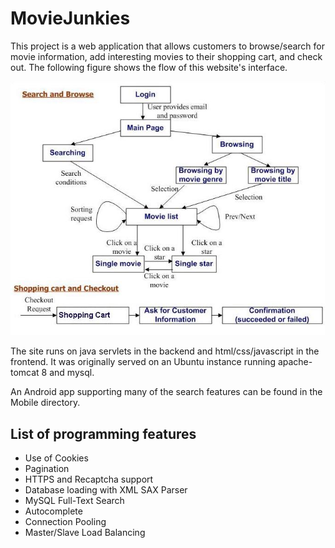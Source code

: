 # MovieJunkies
This project is a web application that allows customers to browse/search for movie information, add interesting movies to their shopping cart, and check out. The following figure shows the flow of this website's interface.

![Alt text](design-diagram.jpg?raw=true "Design Diagram")

The site runs on java servlets in the backend and html/css/javascript in the frontend.
It was originally served on an Ubuntu instance running apache-tomcat 8 and mysql.

An Android app supporting many of the search features can be found in the Mobile directory.

## List of programming features
* Use of Cookies  
* Pagination  
* HTTPS and Recaptcha support  
* Database loading with XML SAX Parser  
* MySQL Full-Text Search  
* Autocomplete  
* Connection Pooling  
* Master/Slave Load Balancing  

